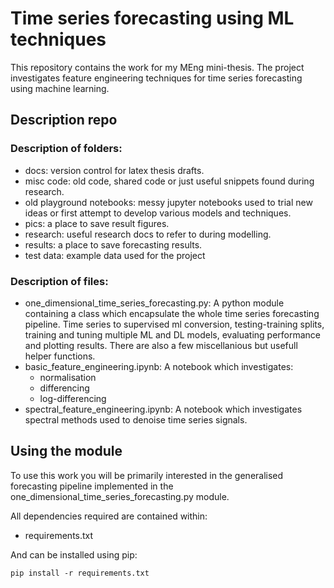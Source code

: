 # Time series forecasting using ML techniques

This repository contains the work for my MEng mini-thesis. The project investigates feature engineering techniques for time series forecasting using machine learning. 

## Description repo

### Description of folders:
- docs: version control for latex thesis drafts.
- misc code: old code, shared code or just useful snippets found during research. 
- old playground notebooks: messy jupyter notebooks used to trial new ideas or first attempt to develop various models and techniques. 
- pics: a place to save result figures.
- research: useful research docs to refer to during modelling.
- results: a place to save forecasting results.
- test data: example data used for the project

### Description of files:
- one_dimensional_time_series_forecasting.py: A python module containing a class which encapsulate the whole time series forecasting pipeline. Time series to supervised ml conversion, testing-training splits, training and tuning multiple ML and DL models, evaluating performance and plotting results. There are also a few miscellanious but usefull helper functions.
- basic_feature_engineering.ipynb: A notebook which investigates:
  - normalisation
  - differencing
  - log-differencing
- spectral_feature_engineering.ipynb: A notebook which investigates spectral methods used to denoise time series signals.

## Using the module
To use this work you will be primarily interested in the generalised forecasting pipeline implemented in the 
one_dimensional_time_series_forecasting.py module. 

All dependencies required are contained within:
- requirements.txt

And can be installed using pip:

`pip install -r requirements.txt`